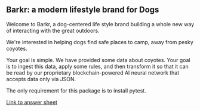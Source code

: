 ## Barkr: a modern lifestyle brand for Dogs

Welcome to Barkr, a dog-centered life style brand building a whole new way
of interacting with the great outdoors.

We're interested in helping dogs find safe places to camp, away from pesky
coyotes.

Your goal is simple. We have provided some data about coyotes. Your goal is to
ingest this data, apply some rules, and then transform it so that it can be read
by our proprietary blockchain-powered AI neural network that accepts
data only via JSON.

The only requirement for this package is to install pytest.

[Link to answer sheet](https://docs.google.com/document/d/1bkcSGbDWCirqOXysITPtZAyVOfLIHLd4mrjcaxQKMqE/)
